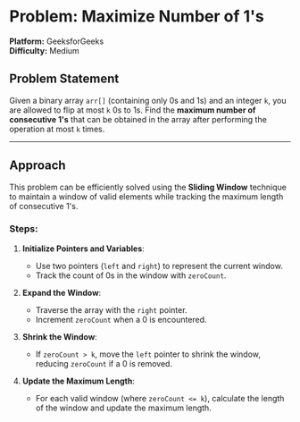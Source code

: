 # Problem: Maximize Number of 1's  
**Platform:** GeeksforGeeks  
**Difficulty:** Medium  

## Problem Statement
Given a binary array `arr[]` (containing only 0s and 1s) and an integer `k`, you are allowed to flip at most `k` 0s to 1s. Find the **maximum number of consecutive 1's** that can be obtained in the array after performing the operation at most `k` times.

---

## Approach
This problem can be efficiently solved using the **Sliding Window** technique to maintain a window of valid elements while tracking the maximum length of consecutive 1's.

### Steps:
1. **Initialize Pointers and Variables**:
   - Use two pointers (`left` and `right`) to represent the current window.
   - Track the count of 0s in the window with `zeroCount`.

2. **Expand the Window**:
   - Traverse the array with the `right` pointer.
   - Increment `zeroCount` when a 0 is encountered.

3. **Shrink the Window**:
   - If `zeroCount > k`, move the `left` pointer to shrink the window, reducing `zeroCount` if a 0 is removed.

4. **Update the Maximum Length**:
   - For each valid window (where `zeroCount <= k`), calculate the length of the window and update the maximum length.

